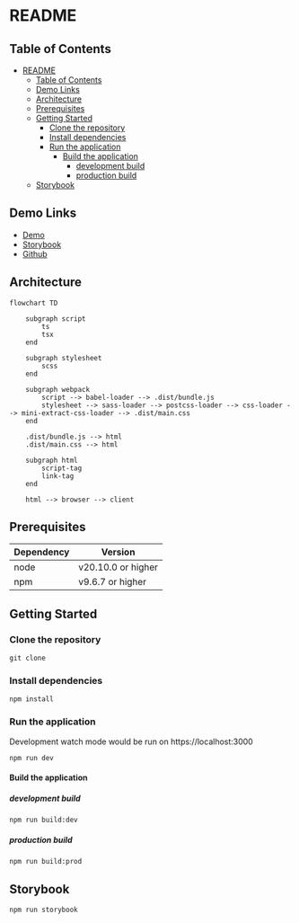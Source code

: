 # README

## Table of Contents

-   [README](#readme)
    -   [Table of Contents](#table-of-contents)
    -   [Demo Links](#demo-links)
    -   [Architecture](#architecture)
    -   [Prerequisites](#prerequisites)
    -   [Getting Started](#getting-started)
        -   [Clone the repository](#clone-the-repository)
        -   [Install dependencies](#install-dependencies)
        -   [Run the application](#run-the-application)
            -   [Build the application](#build-the-application)
                -   [development build](#development-build)
                -   [production build](#production-build)
    -   [Storybook](#storybook)

## Demo Links

-   [Demo](#)
-   [Storybook](#)
-   [Github](#)

## Architecture

```mermaid
flowchart TD

    subgraph script
        ts
        tsx
    end

    subgraph stylesheet
        scss
    end

    subgraph webpack
        script --> babel-loader --> .dist/bundle.js
        stylesheet --> sass-loader --> postcss-loader --> css-loader --> mini-extract-css-loader --> .dist/main.css
    end

    .dist/bundle.js --> html
    .dist/main.css --> html

    subgraph html
        script-tag
        link-tag
    end

    html --> browser --> client
```

## Prerequisites

| Dependency | Version            |
| ---------- | ------------------ |
| node       | v20.10.0 or higher |
| npm        | v9.6.7 or higher   |

## Getting Started

### Clone the repository

```shell
git clone
```

### Install dependencies

```shell
npm install
```

### Run the application

Development watch mode would be run on https://localhost:3000

```shell
npm run dev
```

#### Build the application

##### development build

```shell
npm run build:dev
```

##### production build

```shell
npm run build:prod
```

## Storybook

```shell
npm run storybook
```
